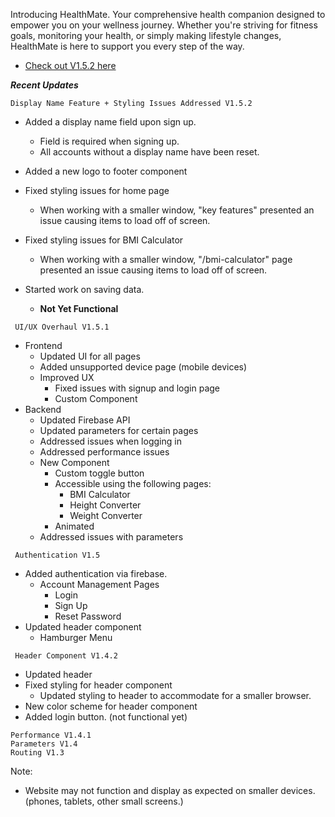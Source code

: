 Introducing HealthMate. Your comprehensive health companion designed to empower you on your wellness journey. Whether you're striving for fitness goals, monitoring your health, or simply making lifestyle changes, HealthMate is here to support you every step of the way.

- [Check out V1.5.2 here](https://healthmate-c8e5c.web.app)

___Recent Updates___

```
Display Name Feature + Styling Issues Addressed V1.5.2
```

- Added a display name field upon sign up.
  - Field is required when signing up.
  - All accounts without a display name have been reset.
- Added a new logo to footer component
- Fixed styling issues for home page
  - When working with a smaller window, "key features" presented an issue causing items to load off of screen.
- Fixed styling issues for BMI Calculator
  - When working with a smaller window, "/bmi-calculator" page presented an issue causing items to load off of screen.

- Started work on saving data.
  - **Not Yet Functional**

```
 UI/UX Overhaul V1.5.1
```

- Frontend
  - Updated UI for all pages
  - Added unsupported device page (mobile devices)
  - Improved UX
    - Fixed issues with signup and login page
    - Custom Component
- Backend
  - Updated Firebase API
  - Updated parameters for certain pages
  - Addressed issues when logging in
  - Addressed performance issues
  - New Component
    - Custom toggle button
    - Accessible using the following pages:
      - BMI Calculator
      - Height Converter
      - Weight Converter
    - Animated
  - Addressed issues with parameters

```
 Authentication V1.5
```

- Added authentication via firebase.
  - Account Management Pages
    - Login
    - Sign Up
    - Reset Password
- Updated header component
  - Hamburger Menu

```
 Header Component V1.4.2
```

- Updated header
- Fixed styling for header component
  - Updated styling to header to accommodate for a smaller browser.
- New color scheme for header component
- Added login button. (not functional yet)


```
Performance V1.4.1
Parameters V1.4
Routing V1.3
```

Note:

- Website may not function and display as expected on smaller devices. (phones, tablets, other small screens.)


